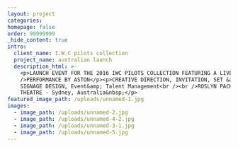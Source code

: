 ```yaml
---
layout: project
categories:
homepage: false
order: 99999999
_hide_content: true
intro:
  client_name: I.W.C pilots collection
  project_name: australian launch
  description_html: >-
    <p>LAUNCH EVENT FOR THE 2016 IWC PILOTS COLLECTION FEATURING A LIVE<br
    />PERFORMANCE BY ASTON</p><p>CREATIVE DIRECTION, INVITATION, SET &amp;
    SIGNAGE DESIGN, Event&amp; Talent Management<br /><br />ROSLYN PACKER
    THEATRE - Sydney, Australia&nbsp;</p>
featured_image_path: /uploads/unnamed-1.jpg
images:
  - image_path: /uploads/unnamed-2.jpg
  - image_path: /uploads/unnamed-4-2.jpg
  - image_path: /uploads/unnamed-3-1.jpg
  - image_path: /uploads/unnamed-5.jpg
---
```

